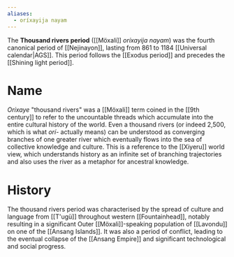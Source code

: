 ```yaml
---
aliases:
  - oríxayija nayam
---
```

The **Thousand rivers period** ([[Möxali]] *oríxayija nayam*) was the fourth canonical period of [[Nejinayon]], lasting from 861 to 1184 [[Universal calendar|AGS]]. This period follows the [[Exodus period]] and precedes the [[Shining light period]].
# Name
*Oríxaye* "thousand rivers" was a [[Möxali]] term coined in the [[9th century]] to refer to the uncountable threads which accumulate into the entire cultural history of the world. Even a thousand rivers (or indeed 2,500, which is what *orí-* actually means) can be understood as converging branches of one greater river which eventually flows into the sea of collective knowledge and culture. This is a reference to the [[Xiyeru]] world view, which understands history as an infinite set of branching trajectories and also uses the river as a metaphor for ancestral knowledge.
# History
The thousand rivers period was characterised by the spread of culture and language from [[T'ugü]] throughout western [[Fountainhead]], notably resulting in a significant Outer [[Möxali]]-speaking population of [[Lavondu]] on one of the [[Ansang Islands]]. It was also a period of conflict, leading to the eventual collapse of the [[Ansang Empire]] and significant technological and social progress.